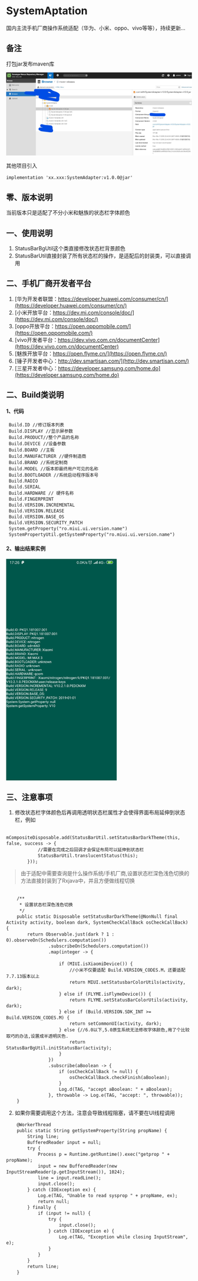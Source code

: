 # SystemAptation
国内主流手机厂商操作系统适配（华为、小米、oppo、vivo等等），持续更新...

## 备注
打包jar发布maven库

![image](上传私有maven库.jpg)

其他项目引入
```
implementation 'xx.xxx:SystemAdapter:v1.0.0@jar'
```
## 零、版本说明
当前版本只是适配了不分小米和魅族的状态栏字体颜色

## 一、使用说明
1. StatusBarBgUtil这个类直接修改状态栏背景颜色
2. StatusBarUtil直接封装了所有状态栏的操作，是适配后的封装类，可以直接调用

## 二、手机厂商开发者平台
1. [华为开发者联盟：https://developer.huawei.com/consumer/cn/](https://developer.huawei.com/consumer/cn/)
1. [小米开放平台：https://dev.mi.com/console/doc/](https://dev.mi.com/console/doc/)
1. [oppo开放平台：https://open.oppomobile.com/](https://open.oppomobile.com/)
1. [vivo开发者平台：https://dev.vivo.com.cn/documentCenter](https://dev.vivo.com.cn/documentCenter)
1. [魅族开放平台：https://open.flyme.cn/](https://open.flyme.cn/)
1. [锤子开发者中心：http://dev.smartisan.com/](http://dev.smartisan.com/)
1. [三星开发者中心：https://developer.samsung.com/home.do](https://developer.samsung.com/home.do)


## 二、Build类说明

#### 1、代码
```
 Build.ID //修订版本列表
 Build.DISPLAY //显示屏参数
 Build.PRODUCT//整个产品的名称
 Build.DEVICE //设备参数
 Build.BOARD //主板
 Build.MANUFACTURER //硬件制造商
 Build.BRAND //系统定制商
 Build.MODEL //版本即最终用户可见的名称
 Build.BOOTLOADER //系统启动程序版本号
 Build.RADIO 
 Build.SERIAL 
 Build.HARDWARE // 硬件名称
 Build.FINGERPRINT 
 Build.VERSION.INCREMENTAL 
 Build.VERSION.RELEASE 
 Build.VERSION.BASE_OS 
 Build.VERSION.SECURITY_PATCH 
 System.getProperty("ro.miui.ui.version.name") 
 SystemPropertyUtil.getSystemProperty("ro.miui.ui.version.name")
```
#### 2、输出结果实例
<img src="Screenshot.png" width="300" hegiht="400" align=center />

## 三、注意事项
1. 修改状态栏字体颜色后再调用透明状态栏属性才会使得界面布局延伸到状态栏，例如
```
      mCompositeDisposable.add(StatusBarUtil.setStatusBarDarkTheme(this, false, success -> {
            //需要在完成之后回调才会保证布局可以延伸到状态栏
            StatusBarUtil.translucentStatus(this);
        }));
```
> 由于适配中需要查询是什么操作系统/手机厂商,设置状态栏深色浅色切换的方法直接封装到了Rxjava中，并且方便做线程切换
```

    /**
     * 设置状态栏深色浅色切换
     */
    public static Disposable setStatusBarDarkTheme(@NonNull final Activity activity, boolean dark, SystemCheckCallBack osCheckCallBack) {
        return Observable.just(dark ? 1 : 0).observeOn(Schedulers.computation())
                .subscribeOn(Schedulers.computation())
                .map(integer -> {

                    if (MIUI.isXiaomiDevice()) {
                        //小米不仅要适配 Build.VERSION_CODES.M，还要适配7.7.13版本以上
                        return MIUI.setStatusbarColorUtils(activity, dark);
                    } else if (FLYME.isFlymeDevice()) {
                        return FLYME.setStatusBarColorUtils(activity, dark);
                    } else if (Build.VERSION.SDK_INT >= Build.VERSION_CODES.M) {
                        return setCommonUI(activity, dark);
                    } else {//6.0以下,5.0原生系统无法修改字体颜色,用了个比较取巧的办法,设置成半透明灰色.
                        return StatusBarBgUtil.initStatusBar(activity);
                    }
                })
                .subscribe(aBoolean -> {
                    if (osCheckCallBack != null) {
                        osCheckCallBack.checkFinish(aBoolean);
                    }
                    Log.d(TAG, "accept aBoolean: " + aBoolean);
                }, throwable -> Log.e(TAG, "accept: ", throwable));
    }
```
2. 如果你需要调用这个方法，注意会导致线程阻塞，请不要在UI线程调用
```
    @WorkerThread
    public static String getSystemProperty(String propName) {
        String line;
        BufferedReader input = null;
        try {
            Process p = Runtime.getRuntime().exec("getprop " + propName);
            input = new BufferedReader(new InputStreamReader(p.getInputStream()), 1024);
            line = input.readLine();
            input.close();
        } catch (IOException ex) {
            Log.e(TAG, "Unable to read sysprop " + propName, ex);
            return null;
        } finally {
            if (input != null) {
                try {
                    input.close();
                } catch (IOException e) {
                    Log.e(TAG, "Exception while closing InputStream", e);
                }
            }
        }
        return line;
    }
```
